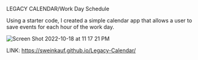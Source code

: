 LEGACY CALENDAR/Work Day Schedule

Using a starter code, I created a simple calendar app that allows a user to save events for each hour of the work day.

![Screen Shot 2022-10-18 at 11 17 21 PM](https://user-images.githubusercontent.com/112744293/196597334-ebfd2034-3902-42bb-a1ee-3ff0b4cb05dc.png)

LINK: https://sweinkauf.github.io/Legacy-Calendar/
